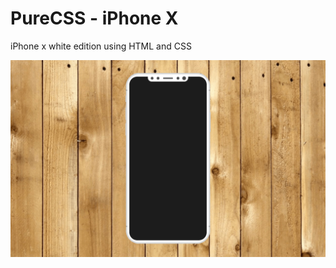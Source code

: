 # PureCSS - iPhone X
iPhone x white edition using HTML and CSS

<div align="center">
   <img src="screenshot.png" width="800" />
</div
